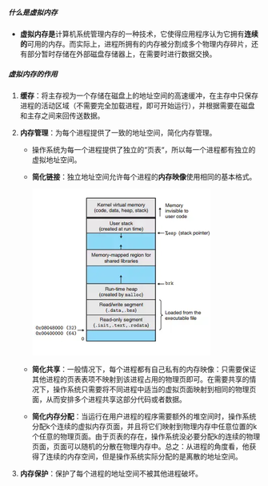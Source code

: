 ##### 什么是虚拟内存

- **虚拟内存是**计算机系统管理内存的一种技术，它使得应用程序认为它拥有**连续的**可用的内存。而实际上，进程所拥有的内存被分割成多个物理内存碎片，还有部分暂时存储在外部磁盘存储器上，在需要时进行数据交换。

##### 虚拟内存的作用

1. **缓存**：将主存视为一个存储在磁盘上的地址空间的高速缓冲，在主存中只保存进程的活动区域（不需要完全加载进程，即可开始运行），并根据需要在磁盘和主存之间来回传送数据。

2. **内存管理**：为每个进程提供了一致的地址空间，简化内存管理。

   - 操作系统为每一个进程提供了独立的“页表“，所以每一个进程都有独立的虚拟地址空间。

   - **简化链接**：独立地址空间允许每个进程的**内存映像**使用相同的基本格式。

     ![img](.\pictures\webp)

   - **简化共享**：一般情况下，每个进程都有自己私有的内存映像：只需要保证其他进程的页表表项不映射到该进程占用的物理页即可。在需要共享的情况下，操作系统只需要将不同进程中适当的虚拟页面映射到相同的物理页面，从而安排多个进程共享这部分代码或者数据。

   - **简化内存分配**：当运行在用户进程的程序需要额外的堆空间时，操作系统分配k个连续的虚拟内存页面，并且将它们映射到物理内存中任意位置的k个任意的物理页面。由于页表的存在，操作系统没必要分配k的连续的物理页面，页面可以随机的分散在物理内存中。总之：从进程的角度看，他获得了连续的内存空间，但是操作系统实际分配的是离散的地址空间。

3. **内存保护**：保护了每个进程的地址空间不被其他进程破坏。

